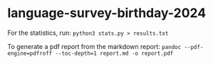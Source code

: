 # language-survey-birthday-2024

For the statistics, run:
`python3 stats.py > results.txt`

To generate a pdf report from the markdown report:
`pandoc --pdf-engine=pdfroff --toc-depth=1 report.md -o report.pdf`
